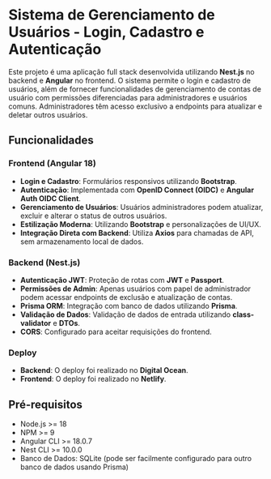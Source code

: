 # Sistema de Gerenciamento de Usuários - Login, Cadastro e Autenticação

Este projeto é uma aplicação full stack desenvolvida utilizando **Nest.js** no backend e **Angular** no frontend. O sistema permite o login e cadastro de usuários, além de fornecer funcionalidades de gerenciamento de contas de usuário com permissões diferenciadas para administradores e usuários comuns. Administradores têm acesso exclusivo a endpoints para atualizar e deletar outros usuários.

## Funcionalidades

### Frontend (Angular 18)
- **Login e Cadastro**: Formulários responsivos utilizando **Bootstrap**.
- **Autenticação**: Implementada com **OpenID Connect (OIDC)** e **Angular Auth OIDC Client**.
- **Gerenciamento de Usuários**: Usuários administradores podem atualizar, excluir e alterar o status de outros usuários.
- **Estilização Moderna**: Utilizando **Bootstrap** e personalizações de UI/UX.
- **Integração Direta com Backend**: Utiliza **Axios** para chamadas de API, sem armazenamento local de dados.

### Backend (Nest.js)
- **Autenticação JWT**: Proteção de rotas com **JWT** e **Passport**.
- **Permissões de Admin**: Apenas usuários com papel de administrador podem acessar endpoints de exclusão e atualização de contas.
- **Prisma ORM**: Integração com banco de dados utilizando **Prisma**.
- **Validação de Dados**: Validação de dados de entrada utilizando **class-validator** e **DTOs**.
- **CORS**: Configurado para aceitar requisições do frontend.

### Deploy

- **Backend**: O deploy foi realizado no **Digital Ocean**.
- **Frontend**: O deploy foi realizado no **Netlify**.

## Pré-requisitos

- Node.js >= 18
- NPM >= 9
- Angular CLI >= 18.0.7
- Nest CLI >= 10.0.0
- Banco de Dados: SQLite (pode ser facilmente configurado para outro banco de dados usando Prisma)
